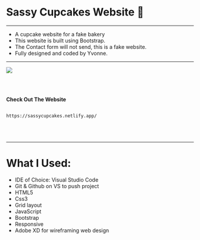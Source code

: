 # Sassy Cupcakes Website :birthday:

---------------------------------------------------------------------------------------------------------------------------------------------------------------------------------

- A cupcake website for a fake bakery 
- This website is built using Bootstrap.
- The Contact form will not send, this is a fake website.
- Fully designed and coded by Yvonne.


---------------------------------------------------------------------------------------------------------------------------------------------------------------------------------
![](sassycupcakes.gif)

<br>
<br>

<b>Check Out The Website</b>
```sh
   
https://sassycupcakes.netlify.app/

   ```
<br>
<br>




---------------------------------------------------------------------------------------------------------------------------------------------------------------------------------

# What I Used:


* IDE of Choice: Visual Studio Code
* Git & Github on VS to push project
* HTML5
* Css3
* Grid layout
* JavaScript
* Bootstrap
* Responsive
* Adobe XD for wireframing web design

